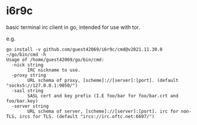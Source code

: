 # i6r9c
basic terminal irc client in go, intended for use with tor.

e.g.

    go install -v github.com/guest42069/i6r9c/cmd@v2021.11.30.0
    ~/go/bin/cmd -h
    Usage of /home/guest42069/go/bin/cmd:
      -nick string
        	IRC nickname to use.
      -proxy string
        	URL schema of proxy, [scheme]://[server]:[port]. (default "socks5://127.0.0.1:9050/")
      -sasl string
        	SASL cert and key prefix (I.E foo/bar for foo/bar.crt and foo/bar.key)
      -server string
        	URL schema of server, [scheme]://[server]:[port]. irc for non-TLS, ircs for TLS. (default "ircs://irc.oftc.net:6697/")
